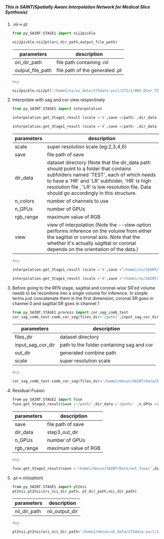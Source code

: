 ##### This is SAINT(Spatially Aware Interpolation Network for Medical Slice Synthesis)

1. .nii->.pt 

   ```python
   from py_SAINT.STAGE1 import nii2pickle
   
   nii2pickle.nii2pt(ori_dir_path,output_file_path)
   ```

   | parameters       | description                    |
   | ---------------- | ------------------------------ |
   | ori_dir_path     | file path containing .nii      |
   | output_file_path | file path of the generated .pt |

   ```python
   #eg:
   
   nii2pickle.nii2pt("/home1/xx/xx_data/273data-yscl/1T2/1/002_OCor_T2_FRFSE/","/home1/xx/SAINT/Data/Stage1_Input/TEST/HR/")
   ```

2. Interpolate with sag and cor view respectively

   ```python
   from py_SAINT.STAGE1 import interpolation
   
   interpolation.get_Stage1_result (scale ='4',save =/path/ ,dir_data ='/path/',n_colors =3 ,n_GPUs =1,rgb_range =4000, view ='sag',gpu='0')
   
   interpolation.get_Stage1_result (scale ='4',save =/path/ ,dir_data ='/path/',n_colors =3 ,n_GPUs =1,rgb_range =4000, view ='cor',gpu='0')
   ```

   | parameters | description                                                  |
   | ---------- | ------------------------------------------------------------ |
   | scale      | super resolution scale (eg:2,3,4,6)                          |
   | save       | file path of save                                            |
   | dir_data   | dataset directory (Note that the dir_data path should point to a folder that contains subfolders named  'TEST', each of which needs to have a 'HR' and 'LR' subfolder,  'HR' is high resolution file , 'LR' is low resolution file. Data should go accordingly in this structure. |
   | n_colors   | number of channels to use                                    |
   | n_GPUs     | number of GPUs                                               |
   | rgb_range  | maximum value of RGB                                         |
   | view       | view of interpolation (Note the --view option performs inference on the volume from either the sagittal or coronal axis. Note that the whether it's actually sagittal or coronal depends on the orientation of the data.) |

   ```python
   #eg:
   
   interpolation.get_Stage1_result (scale ='4',save ="/home1/xx/SAINT/Data/Stage1_output_sag_cor/" ,dir_data ='/home1/xx/SAINT/Data/Stage1_Input/',n_colors =3 ,n_GPUs =1,rgb_range =4000, view ='cor',gpu='0')
   
   interpolation.get_Stage1_result (scale ='4',save ="/home1/xx/SAINT/Data/Stage1_output_sag_cor/" ,dir_data ='/home1/xx/SAINT/Data/Stage1_Input/',n_colors =3 ,n_GPUs =1,rgb_range =4000, view ='sag',gpu='0')
   ```

   

3. Before going to the RFN stage, sagittal and coronal-wise SR'ed volume needs to be recombine into a single volume for inference. In simple terms just concatenate them in the first dimension, coronal SR goes in channel 0 and sagittal SR goes in channel 1

   ```python
   from py_SAINT.STAGE1.process import cor_sag_comb_test
   cor_sag_comb_test.comb_cor_sag(files_dir='/path/',input_sag_cor_dir='/path/',out_dir='/path/', scale=4)
   ```

   | parameters        | description                               |
   | ----------------- | ----------------------------------------- |
   | files_dir         | dataset directory                         |
   | input_sag_cor_dir | path to the folder containing sag and cor |
   | out_dir           | generated combine path                    |
   | scale             | super resolution scale                    |

   ```python
   #eg:
   
   cor_sag_comb_test.comb_cor_sag(files_dir='/home1/mksun/SAINT/Data/Stage1_Input/TEST/HR/',input_sag_cor_dir='/home1/mksun/SAINT/Data/Stage1_output_sag_cor/results/raw/',out_dir='/home1/mksun/SAINT/Data/combine_cor_sag_out/TEST/', scale=4)
   ```

4. Residual-Fusion

   ```python
   from py_SAINT.STAGE2 import fuse
   fuse.get_Stage2_result(save ='/path/',dir_data ='/path/' ,n_GPUs =1 ,rgb_range =4000,gpu='0')
   ```

   | parameters | description          |
   | ---------- | -------------------- |
   | save       | file path of save    |
   | dir_data   | step3_out_dir        |
   | n_GPUs     | number of GPUs       |
   | rgb_range  | maximum value of RGB |

   ```python
   #eg:
   
   fuse.get_Stage2_result(save ='/home1/mksun/SAINT/Data/out_fuse/',dir_data ='/home1/mksun/SAINT/Data/combine_cor_sag_out/' ,n_GPUs =1 ,rgb_range =4000,gpu='0')
   ```

5. .pt->.nii(option)

   ```python
   from py_SAINT.STAGE1 import pt2nii
   pt2nii.pt2nii(ori_nii_dir_path, pt_dir_path,nii_dir_path)
   ```

   | parameters   | description    |
   | ------------ | -------------- |
   | nii_dir_path | nii_output_dir |

   ```python
   #eg:
   
   pt2nii.pt2nii(ori_nii_dir_path='/home1/mksun/xh_data/273data-yscl/1T2/1/002_OCor_T2_FRFSE/',pt_dir_path='/home1/mksun/SAINT/Data/out_fuse/results/raw/',nii_dir_path='/home1/mksun/SAINT/Data/final_nii/')
   ```

   